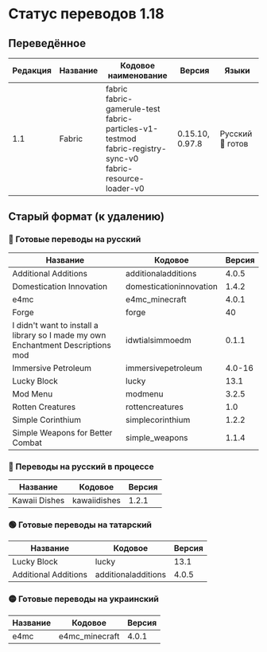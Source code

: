 # Статус переводов 1.18

## Переведённое

| Редакция | Название | Кодовое наименование | Версия | Языки |
| - | - | - | - | - |
| 1.1 | Fabric | fabric<br>fabric-gamerule-test<br>fabric-particles-v1-testmod<br>fabric-registry-sync-v0<br>fabric-resource-loader-v0 | 0.15.10, 0.97.8 | Русский 🔴 готов |

## Старый формат (к удалению)

### 🔴 Готовые переводы на русский

| Название | Кодовое | Версия |
| - | - | - |
| Additional Additions | additionaladditions | 4.0.5 |
| Domestication Innovation | domesticationinnovation | 1.4.2 |
| e4mc | e4mc_minecraft | 4.0.1 |
| Forge | forge | 40 |
| I didn't want to install a library so I made my own Enchantment Descriptions mod | idwtialsimmoedm | 0.1.1 |
| Immersive Petroleum | immersivepetroleum | 4.0-16 |
| Lucky Block | lucky | 13.1 |
| Mod Menu | modmenu | 3.2.5 |
| Rotten Creatures | rottencreatures | 1.0 |
| Simple Corinthium | simplecorinthium | 1.2.2 |
| Simple Weapons for Better Combat | simple_weapons | 1.1.4 |

### 🔴 Переводы на русский в процессе

| Название | Кодовое | Версия |
| - | - | - |
| Kawaii Dishes | kawaiidishes | 1.2.1 |

### 🟢 Готовые переводы на татарский

| Название | Кодовое | Версия |
| - | - | - |
| Lucky Block | lucky | 13.1 |
| Additional Additions | additionaladditions | 4.0.5 |

### 🟡 Готовые переводы на украинский

| Название | Кодовое | Версия |
| - | - | - |
| e4mc | e4mc_minecraft | 4.0.1 |